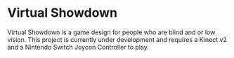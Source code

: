 # Virtual Showdown
Virtual Showdown is a game design for people who are blind and or low vision. 
This project is currently under development and requires a Kinect v2 and a Nintendo Switch Joycon Controller to play.